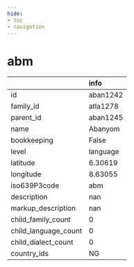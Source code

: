 ```yaml
---
hide:
- toc
- navigation
---
```

# abm
|                      | info     |
|:---------------------|:---------|
| id                   | aban1242 |
| family_id            | atla1278 |
| parent_id            | aban1245 |
| name                 | Abanyom  |
| bookkeeping          | False    |
| level                | language |
| latitude             | 6.30619  |
| longitude            | 8.63055  |
| iso639P3code         | abm      |
| description          | nan      |
| markup_description   | nan      |
| child_family_count   | 0        |
| child_language_count | 0        |
| child_dialect_count  | 0        |
| country_ids          | NG       |